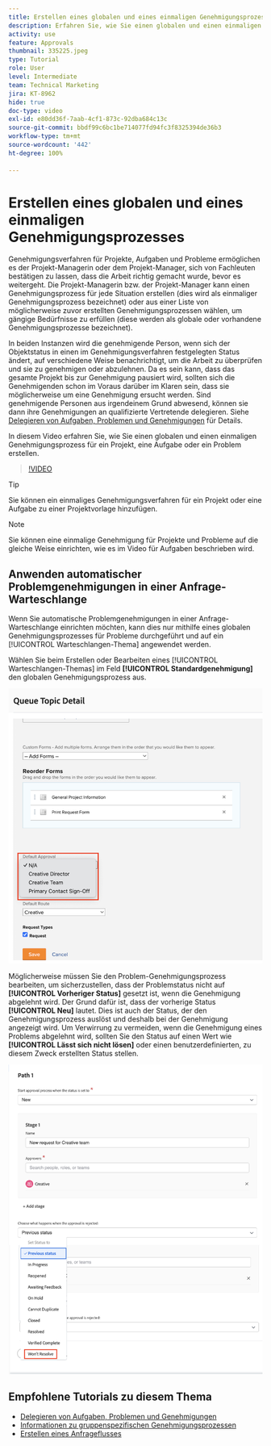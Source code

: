 ```yaml
---
title: Erstellen eines globalen und eines einmaligen Genehmigungsprozesses
description: Erfahren Sie, wie Sie einen globalen und einen einmaligen Genehmigungsprozess für ein Projekt, eine Aufgabe oder ein Problem erstellen.
activity: use
feature: Approvals
thumbnail: 335225.jpeg
type: Tutorial
role: User
level: Intermediate
team: Technical Marketing
jira: KT-8962
hide: true
doc-type: video
exl-id: e80dd36f-7aab-4cf1-873c-92dba684c13c
source-git-commit: bbdf99c6bc1be714077fd94fc3f8325394de36b3
workflow-type: tm+mt
source-wordcount: '442'
ht-degree: 100%

---
```


# Erstellen eines globalen und eines einmaligen Genehmigungsprozesses

Genehmigungsverfahren für Projekte, Aufgaben und Probleme ermöglichen es der Projekt-Managerin oder dem Projekt-Manager, sich von Fachleuten bestätigen zu lassen, dass die Arbeit richtig gemacht wurde, bevor es weitergeht. Die Projekt-Managerin bzw. der Projekt-Manager kann einen Genehmigungsprozess für jede Situation erstellen (dies wird als einmaliger Genehmigungsprozess bezeichnet) oder aus einer Liste von möglicherweise zuvor erstellten Genehmigungsprozessen wählen, um gängige Bedürfnisse zu erfüllen (diese werden als globale oder vorhandene Genehmigungsprozesse bezeichnet).

In beiden Instanzen wird die genehmigende Person, wenn sich der Objektstatus in einen im Genehmigungsverfahren festgelegten Status ändert, auf verschiedene Weise benachrichtigt, um die Arbeit zu überprüfen und sie zu genehmigen oder abzulehnen. Da es sein kann, dass das gesamte Projekt bis zur Genehmigung pausiert wird, sollten sich die Genehmigenden schon im Voraus darüber im Klaren sein, dass sie möglicherweise um eine Genehmigung ersucht werden. Sind genehmigende Personen aus irgendeinem Grund abwesend, können sie dann ihre Genehmigungen an qualifizierte Vertretende delegieren. Siehe [Delegieren von Aufgaben, Problemen und Genehmigungen](/help/manage-work/approval-processes-and-milestone-paths/delegate-approvals.md) für Details.

In diesem Video erfahren Sie, wie Sie einen globalen und einen einmaligen Genehmigungsprozess für ein Projekt, eine Aufgabe oder ein Problem erstellen.

>[!VIDEO](https://video.tv.adobe.com/v/335225/?quality=12&learn=on&enablevpops=1)

>[!TIP]
>
>Sie können ein einmaliges Genehmigungsverfahren für ein Projekt oder eine Aufgabe zu einer Projektvorlage hinzufügen.

>[!NOTE]
>
>Sie können eine einmalige Genehmigung für Projekte und Probleme auf die gleiche Weise einrichten, wie es im Video für Aufgaben beschrieben wird.

## Anwenden automatischer Problemgenehmigungen in einer Anfrage-Warteschlange

Wenn Sie automatische Problemgenehmigungen in einer Anfrage-Warteschlange einrichten möchten, kann dies nur mithilfe eines globalen Genehmigungsprozesses für Probleme durchgeführt und auf ein [!UICONTROL Warteschlangen-Thema] angewendet werden. 

Wählen Sie beim Erstellen oder Bearbeiten eines [!UICONTROL Warteschlangen-Themas] im Feld **[!UICONTROL Standardgenehmigung]** den globalen Genehmigungsprozess aus.

![Bild, das zeigt, wie ein standardmäßiger Genehmigungsprozess für ein Warteschlangen-Thema ausgewählt wird](assets/automatic-issue-approval-1.png)

Möglicherweise müssen Sie den Problem-Genehmigungsprozess bearbeiten, um sicherzustellen, dass der Problemstatus nicht auf **[!UICONTROL Vorheriger Status]** gesetzt ist, wenn die Genehmigung abgelehnt wird. Der Grund dafür ist, dass der vorherige Status **[!UICONTROL Neu]** lautet. Dies ist auch der Status, der den Genehmigungsprozess auslöst und deshalb bei der Genehmigung angezeigt wird. Um Verwirrung zu vermeiden, wenn die Genehmigung eines Problems abgelehnt wird, sollten Sie den Status auf einen Wert wie **[!UICONTROL Lässt sich nicht lösen]** oder einen benutzerdefinierten, zu diesem Zweck erstellten Status stellen.

![Bild, das die Änderung des Status anzeigt, der verwendet werden soll, wenn das Problem abgelehnt wird](assets/automatic-issue-approval-2.png)


## Empfohlene Tutorials zu diesem Thema

* [Delegieren von Aufgaben, Problemen und Genehmigungen](/help/manage-work/approval-processes-and-milestone-paths/delegate-approvals.md)
* [Informationen zu gruppenspezifischen Genehmigungsprozessen](/help/administration-and-setup/approval-processes-and-milestone-paths/group-specific-approval-processes.md)
* [Erstellen eines Anfrageflusses](/help/manage-work/request-queues/create-a-request-flow.md)

